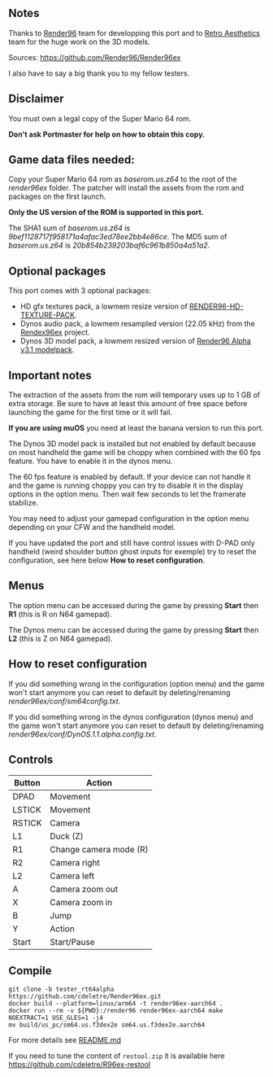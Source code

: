 ## Notes

Thanks to [Render96](https://linktr.ee/Render96) team for developping this port and to [Retro Aesthetics](https://retroaesthetics.net/) team for the huge work on the 3D models.

Sources: https://github.com/Render96/Render96ex

I also have to say a big thank you to my fellow testers.

## Disclaimer

You must own a legal copy of the Super Mario 64 rom.

**Don't ask Portmaster for help on how to obtain this copy.**

## Game data files needed:

Copy your Super Mario 64 rom as *baserom.us.z64* to the root of the *render96ex* folder. The patcher will install the assets from the rom and packages on the first launch.

**Only the US version of the ROM is supported in this port.**

The SHA1 sum of *baserom.us.z64* is *9bef1128717f958171a4afac3ed78ee2bb4e86ce*.
The MD5 sum of *baserom.us.z64* is *20b854b239203baf6c961b850a4a51a2*.

## Optional packages

This port comes with 3 optional packages:
* HD gfx textures pack, a lowmem resize version of [RENDER96-HD-TEXTURE-PACK](https://github.com/pokeheadroom/RENDER96-HD-TEXTURE-PACK/).
* Dynos audio pack, a lowmem resampled version (22.05 kHz) from the [Rendex96ex](https://github.com/Render96/Render96ex) project.
* Dynos 3D model pack, a lowmem resized version of [Render96 Alpha v3.1 modelpack](https://github.com/Render96/ModelPack). 

## Important notes

The extraction of the assets from the rom will temporary uses up to 1 GB of extra storage. Be sure to have at least this amount of free space before launching the game for the first time or it will fail.

**If you are using muOS** you need at least the banana version to run this port.

The Dynos 3D model pack is installed but not enabled by default because on most handheld the game will be choppy when combined with the 60 fps feature. You have to enable it in the dynos menu.

The 60 fps feature is enabled by default. If your device can not handle it and the game is running choppy you can try to disable it in the display options in the option menu. Then wait few seconds to let the framerate stabilize.

You may need to adjust your gamepad configuration in the option menu depending on your CFW and the handheld model.

If you have updated the port and still have control issues with D-PAD only handheld (weird shoulder button ghost inputs for exemple) try to reset the configuration, see here below **How to reset configuration**. 

## Menus

The option menu can be accessed during the game by pressing **Start** then **R1** (this is R on N64 gamepad).

The Dynos menu can be accessed during the game by pressing **Start** then **L2** (this is Z on N64 gamepad).

## How to reset configuration

If you did something wrong in the configuration (option menu) and the game won't start anymore you can reset to default by deleting/renaming *render96ex/conf/sm64config.txt*.

If you did something wrong in the dynos configuration (dynos menu) and the game won't start anymore you can reset to default by deleting/renaming *render96ex/conf/DynOS.1.1.alpha.config.txt*.

## Controls

| Button | Action |
|--|--| 
|DPAD|Movement|
|LSTICK|Movement|
|RSTICK|Camera|
|L1|Duck (Z)|
|R1|Change camera mode (R)|
|R2|Camera right|
|L2|Camera left|
|A|Camera zoom out|
|X|Camera zoom in|
|B|Jump|
|Y|Action|
|Start|Start/Pause|


## Compile

```
git clone -b tester_rt64alpha https://github.com/cdeletre/Render96ex.git
docker build --platform=linux/arm64 -t render96ex-aarch64 .
docker run --rm -v ${PWD}:/render96 render96ex-aarch64 make NOEXTRACT=1 USE_GLES=1 -j4
mv build/us_pc/sm64.us.f3dex2e sm64.us.f3dex2e.aarch64
```

For more details see [README.md](https://github.com/cdeletre/Render96ex/tree/tester_rt64alpha)

If you need to tune the content of `restool.zip` it is available here https://github.com/cdeletre/R96ex-restool